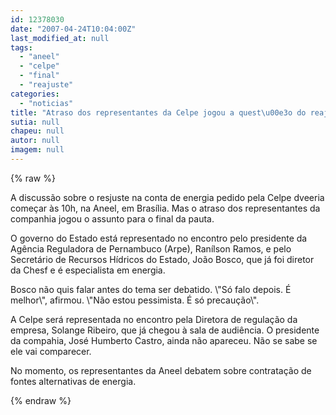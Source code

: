 ```yaml
---
id: 12378030
date: "2007-04-24T10:04:00Z"
last_modified_at: null
tags:
  - "aneel"
  - "celpe"
  - "final"
  - "reajuste"
categories:
  - "noticias"
title: "Atraso dos representantes da Celpe jogou a quest\u00e3o do reajuste para o final da pauta da Aneel"
sutia: null
chapeu: null
autor: null
imagem: null
---
```

{% raw %}
<p><P>A discussão sobre o resjuste na conta de energia pedido pela Celpe dveeria começar às 10h, na Aneel, em Brasília. Mas o atraso dos representantes da companhia jogou o assunto para o final da pauta. </P></p>
<p><P>O governo do Estado está representado no encontro pelo presidente da Agência Reguladora de Pernambuco (Arpe), Ranílson Ramos, e pelo Secretário de Recursos Hídricos do Estado, João Bosco, que já foi diretor da Chesf e é especialista em energia.</P></p>
<p><P>Bosco não quis falar antes do tema ser debatido. \"Só falo depois. É melhor\", afirmou. \"Não estou pessimista. É só precaução\".</P></p>
<p><P>A Celpe será representada no encontro pela Diretora de regulação da empresa, Solange Ribeiro, que já chegou à sala de audiência. O presidente da compahia, José Humberto Castro, ainda não apareceu. Não se sabe se ele vai comparecer.</P></p>
<p><P>No momento, os representantes da Aneel debatem sobre contratação de fontes alternativas de energia.</P> </p>
{% endraw %}